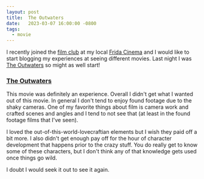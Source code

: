 ```yaml
---
layout: post
title:  The Outwaters
date:   2023-03-07 16:00:00 -0800
tags:
  - movie
---
```


I recently joined the [film club](https://thefridacinema.org/film-club/) at my
local [Frida Cinema](https://thefridacinema.org/) and I would like to start
blogging my experiences at seeing different movies. Last night I was [The
Outwaters](https://www.imdb.com/title/tt13259610/) so might as well start!

### [The Outwaters](https://www.imdb.com/title/tt13259610/)

This movie was definitely an experience. Overall I didn't get what I wanted out
of this movie. In general I don't tend to enjoy found footage due to the shaky
cameras. One of my favorite things about film is camera work and crafted scenes
and angles and I tend to not see that (at least in the found footage films that
I've seen).

I loved the out-of-this-world-lovecraftian elements but I wish they paid off a
bit more. I also didn't get enough pay off for the hour of character development
that happens prior to the crazy stuff. You do really get to know some of these
characters, but I don't think any of that knowledge gets used once things go
wild.

I doubt I would seek it out to see it again.
